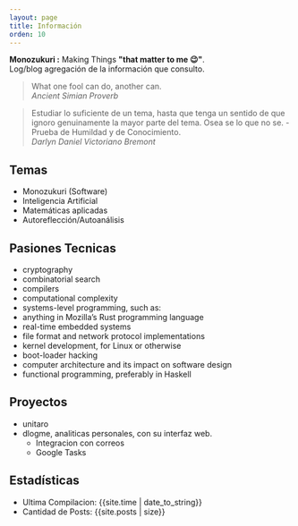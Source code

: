 ```yaml
---
layout: page
title: Información
orden: 10
---
```


<div class="message">
    <strong> Monozukuri :</strong> Making Things <strong>"that matter to me 😉"</strong>. <br/>
    Log/blog agregación de la información que consulto.
 </div>

> What one fool can do, another can. <br/> *Ancient Simian Proverb*

> Estudiar lo suficiente de un tema, hasta que tenga un sentido de que ignoro genuinamente la mayor parte del tema. Osea se lo que no se. - Prueba de Humildad  y de Conocimiento. <br/> *Darlyn Daniel Victoriano Bremont*

## Temas

- Monozukuri (Software)
- Inteligencia Artificial
- Matemáticas aplicadas
- Autoreflección/Autoanálisis

## Pasiones Tecnicas

- cryptography
- combinatorial search
- compilers
- computational complexity
- systems-level programming, such as:
- anything in Mozilla’s Rust programming language
- real-time embedded systems
- file format and network protocol implementations
- kernel development, for Linux or otherwise
- boot-loader hacking
- computer architecture and its impact on software design
- functional programming, preferably in Haskell

## Proyectos

- unitaro
- dlogme, analiticas personales, con su interfaz web.
  - Integracion con correos
  - Google Tasks

## Estadísticas

- Ultima Compilacion: {{site.time | date_to_string}} <br/>
- Cantidad de Posts: {{site.posts | size}}
